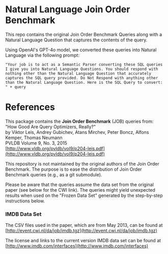 # Natural Language Join Order Benchmark
This repo contains the original Join Order Benchmark Queries along with a Natural Language Question that captures the contents of the query.

Using OpenAI's GPT-4o model, we converted these queries into Natural Language via the following prompt:

```
"Your job is to act as a Semantic Parser converting these SQL queries I give you into Natural Language Questions. You should respond with nothing other than the Natural Language Question that accurately captures the SQL query provided. Do Not Respond with anything other than the Natural Language Question. Here is the SQL Query to convert: " + query
```


# References

This package contains the **Join Order Benchmark** (JOB) queries from:  
"How Good Are Query Optimizers, Really?"  
by Viktor Leis, Andrey Gubichev, Atans Mirchev, Peter Boncz, Alfons Kemper, Thomas Neumann  
PVLDB Volume 9, No. 3, 2015  
[http://www.vldb.org/pvldb/vol9/p204-leis.pdf](http://www.vldb.org/pvldb/vol9/p204-leis.pdf)

This repository is not maintained by the original authors of the Join Order Benchmark. The purpose is to ease the distribution of Join Order Benchmark queries (e.g., as a git submodule).

Please be aware that the queries assume the data set from the original paper (see below for the CWI link).
The queries might yield unexpected results when used on the "Frozen Data Set" generated by the step-by-step instructions below.

### IMDB Data Set
The CSV files used in the paper, which are from May 2013, can be found
at 
[http://event.cwi.nl/da/job/imdb.tgz](http://event.cwi.nl/da/job/imdb.tgz)

The license and links to the current version IMDB data set can be
found at 
[http://www.imdb.com/interfaces](http://www.imdb.com/interfaces)

